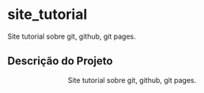 # site_tutorial
Site tutorial sobre git, github, git pages.
## Descrição do Projeto
<p align="center">Site tutorial sobre git, github, git pages. </p>
